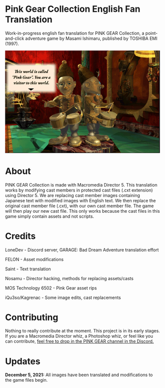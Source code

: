 # Pink Gear Collection English Fan Translation
Work-in-progress english fan translation for PINK GEAR Collection, a point-and-click adventure game by Masami Ishimaru, published by TOSHIBA EMI (1997).

![Pink Gear Screenshot 1](https://github.com/iQu3so/pink-gear-fan-translation-eng/raw/main/notes/screenshots/README_image_1.PNG)

# About
PINK GEAR Collection is made with Macromedia Director 5. This translation works by modifying cast members in protected cast files (.cxt extension) using Director 5. We are replacing cast member images containing Japanese text with modified images with English text. We then replace the original cast member file (.cxt), with our own cast member file. The game will then play our new cast file. This only works because the cast files in this game simply contain assets and not scripts.

# Credits
LoneDev - Discord server, GARAGE: Bad Dream Adventure translation effort

FELON - Asset modifications

Saint - Text translation

Nosamu - Director hacking, methods for replacing assets/casts

MOS Technology 6502 - Pink Gear asset rips

iQu3so/Kagrenac - Some image edits, cast replacements

# Contributing
Nothing to really contribute at the moment. This project is in its early stages. If you are a Macromedia Director whiz, a Photoshop whiz, or feel like you can contribute, [feel free to drop in the PINK GEAR channel in the Discord.](https://discord.gg/AWtvKs4) 


# Updates

**December 5, 2021:** All images have been translated and modifications to the game files begin.
